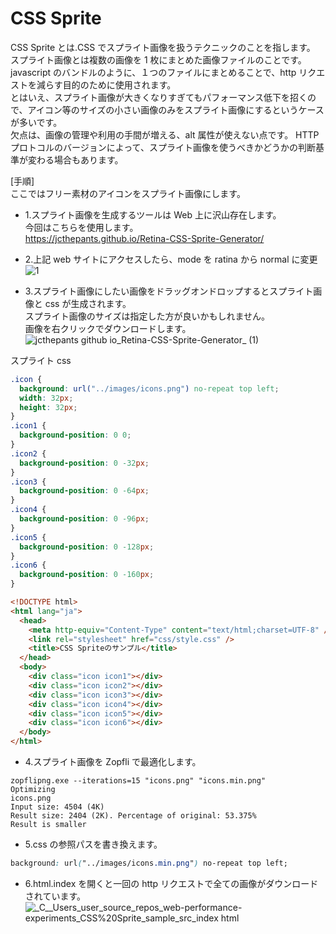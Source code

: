 # CSS Sprite

CSS Sprite とは.CSS でスプライト画像を扱うテクニックのことを指します。  
スプライト画像とは複数の画像を 1 枚にまとめた画像ファイルのことです。
javascript のバンドルのように、１つのファイルにまとめることで、http リクエストを減らす目的のために使用されます。  
とはいえ、スプライト画像が大きくなりすぎてもパフォーマンス低下を招くので、アイコン等のサイズの小さい画像のみをスプライト画像にするというケースが多いです。  
欠点は、画像の管理や利用の手間が増える、alt 属性が使えない点です。 HTTP プロトコルのバージョンによって、スプライト画像を使うべきかどうかの判断基準が変わる場合もあります。

[手順]  
ここではフリー素材のアイコンをスプライト画像にします。

- 1.スプライト画像を生成するツールは Web 上に沢山存在します。  
  今回はこちらを使用します。  
  https://jcthepants.github.io/Retina-CSS-Sprite-Generator/

* 2.上記 web サイトにアクセスしたら、mode を ratina から normal に変更  
  ![1](https://user-images.githubusercontent.com/49807271/195966784-8f5a41cb-dac7-4a6d-86e5-e9f8b47b7627.png)

* 3.スプライト画像にしたい画像をドラッグオンドロップするとスプライト画像と css が生成されます。  
  スプライト画像のサイズは指定した方が良いかもしれません。  
  画像を右クリックでダウンロードします。
  ![jcthepants github io_Retina-CSS-Sprite-Generator_ (1)](https://user-images.githubusercontent.com/49807271/195970001-2703dec3-3402-47ea-b66b-3990e7b24b9b.png)

スプライト css

```css
.icon {
  background: url("../images/icons.png") no-repeat top left;
  width: 32px;
  height: 32px;
}
.icon1 {
  background-position: 0 0;
}
.icon2 {
  background-position: 0 -32px;
}
.icon3 {
  background-position: 0 -64px;
}
.icon4 {
  background-position: 0 -96px;
}
.icon5 {
  background-position: 0 -128px;
}
.icon6 {
  background-position: 0 -160px;
}
```

```html
<!DOCTYPE html>
<html lang="ja">
  <head>
    <meta http-equiv="Content-Type" content="text/html;charset=UTF-8" />
    <link rel="stylesheet" href="css/style.css" />
    <title>CSS Spriteのサンプル</title>
  </head>
  <body>
    <div class="icon icon1"></div>
    <div class="icon icon2"></div>
    <div class="icon icon3"></div>
    <div class="icon icon4"></div>
    <div class="icon icon5"></div>
    <div class="icon icon6"></div>
  </body>
</html>
```

- 4.スプライト画像を Zopfli で最適化します。  
```
zopflipng.exe --iterations=15 "icons.png" "icons.min.png"
Optimizing
icons.png
Input size: 4504 (4K)
Result size: 2404 (2K). Percentage of original: 53.375%
Result is smaller
```

- 5.css の参照パスを書き換えます。

```css
background: url("../images/icons.min.png") no-repeat top left;
```

- 6.html.index を開くと一回の http リクエストで全ての画像がダウンロードされています。  
![_C__Users_user_source_repos_web-performance-experiments_CSS%20Sprite_sample_src_index html](https://user-images.githubusercontent.com/49807271/195987853-5afdd0d3-9285-4438-8a8d-e0ae0ca11762.png)
